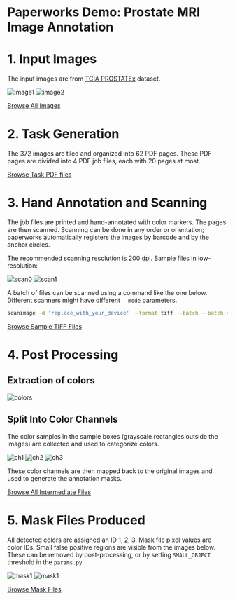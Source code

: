 Paperworks Demo: Prostate MRI Image Annotation
==============================================

# 1. Input Images

The input images are from
[TCIA PROSTATEx](https://wiki.cancerimagingarchive.net/display/Public/SPIE-AAPM-NCI+PROSTATEx+Challenges#935fa28f51c546c588e892026a1396c6) dataset.

![image1](http://www.aaalgo.com/demos/paperworks/prostate/images/ProstateX-00003-t2tsesag-87368.png)
![image2](http://www.aaalgo.com/demos/paperworks/prostate/images/ProstateX-00014-t2tsesag-22089.png)

[Browse All Images](http://www.aaalgo.com/demos/paperworks/prostate/images/)

# 2. Task Generation

The 372 images are tiled and organized into 62 PDF pages.
These PDF pages are divided into 4 PDF job files, each with 20 pages at
most.

[Browse Task PDF files](http://www.aaalgo.com/demos/paperworks/prostate/jobs/)

# 3. Hand Annotation and Scanning

The job files are printed and hand-annotated with color markers.
The pages are then scanned.  Scanning can be done in any order or
orientation; paperworks automatically registers the images by 
barcode and by the anchor circles.

The recommended scanning resolution is 200 dpi.
Sample files in low-resolution:

![scan0](http://www.aaalgo.com/demos/paperworks/prostate/scan/out0.jpg)
![scan1](http://www.aaalgo.com/demos/paperworks/prostate/scan/out1.jpg)

A batch of files can be scanned using a command like the one below.
Different scanners might have different `--mode` parameters.
```bash
scanimage -d 'replace_with_your_device' --format tiff --batch --batch-start 0 --batch-count 20 -p --resolution 200 --mode '24bit Color'
```

[Browse Sample TIFF Files](http://www.aaalgo.com/demos/paperworks/prostate/scan/)

# 4. Post Processing

## Extraction of colors
![colors](http://www.aaalgo.com/demos/paperworks/prostate/246-color.png)

## Split Into Color Channels

The color samples in the sample boxes (grayscale rectangles outside the
images) are collected and used to categorize colors.

![ch1](http://www.aaalgo.com/demos/paperworks/prostate/246-0.png)
![ch2](http://www.aaalgo.com/demos/paperworks/prostate/246-1.png)
![ch3](http://www.aaalgo.com/demos/paperworks/prostate/246-2.png)

These color channels are then mapped back to the original images and
used to generate the annotation masks.

[Browse All Intermediate Files](http://www.aaalgo.com/demos/paperworks/prostate/aligned/)

# 5. Mask Files Produced

All detected colors are assigned an ID 1, 2, 3.  Mask file pixel values
are color IDs.  Small false positive regions are visible from the images
below.  These can be removed by post-processing, or by setting
`SMALL_OBJECT` threshold in the `params.py`.

![mask1](http://www.aaalgo.com/demos/paperworks/prostate/aligned/vis-100.gif)
![mask1](http://www.aaalgo.com/demos/paperworks/prostate/aligned/vis-101.gif)

[Browse Mask Files](http://www.aaalgo.com/demos/paperworks/prostate/masks/)

